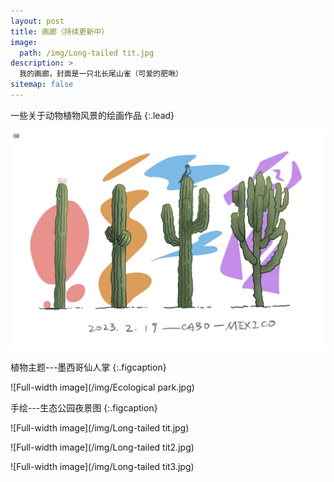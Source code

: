 ```yaml
---
layout: post
title: 画廊（持续更新中）
image: 
  path: /img/Long-tailed tit.jpg
description: >
  我的画廊，封面是一只北长尾山雀（可爱的肥啾）
sitemap: false
---
```


一些关于动物植物风景的绘画作品
{:.lead}

![Full-width image](/img/Catus.jpg)

植物主题---墨西哥仙人掌
{:.figcaption}

![Full-width image](/img/Ecological park.jpg)

手绘---生态公园夜景图
{:.figcaption}

![Full-width image](/img/Long-tailed tit.jpg)

![Full-width image](/img/Long-tailed tit2.jpg)

![Full-width image](/img/Long-tailed tit3.jpg)
